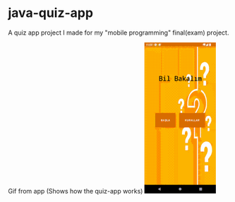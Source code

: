 # java-quiz-app
A quiz app project I made for my "mobile programming" final(exam) project.

Gif from app (Shows how the quiz-app works)
![](https://github.com/engnect/java-quiz-app/blob/master/quiz-app-resize.gif)

